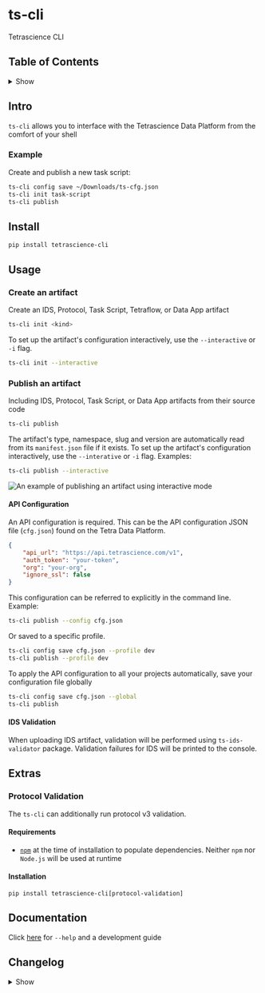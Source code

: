 # ts-cli <!-- omit in toc -->

Tetrascience CLI

## Table of Contents <!-- omit in toc -->

<details>
<summary>Show</summary>

- [Intro](#intro)
  - [Example](#example)
- [Install](#install)
- [Usage](#usage)
  - [Create an artifact](#create-an-artifact)
  - [Publish an artifact](#publish-an-artifact)
    - [API Configuration](#api-configuration)
    - [IDS Validation](#ids-validation)
- [Extras](#extras)
  - [Protocol Validation](#protocol-validation)
    - [Requirements](#requirements)
    - [Installation](#installation)
- [Documentation](#documentation)
- [Changelog](#changelog)

</details>

## Intro

`ts-cli` allows you to interface with the Tetrascience Data Platform from the comfort of your shell

### Example

Create and publish a new task script:

```bash
ts-cli config save ~/Downloads/ts-cfg.json
ts-cli init task-script
ts-cli publish
```

## Install

```
pip install tetrascience-cli
```

## Usage

### Create an artifact

Create an IDS, Protocol, Task Script, Tetraflow, or Data App artifact

```bash
ts-cli init <kind>
```

To set up the artifact's configuration interactively, use the `--interactive` or `-i` flag.

```bash
ts-cli init --interactive
```

### Publish an artifact

Including IDS, Protocol, Task Script, or Data App artifacts from their source code

```bash
ts-cli publish
```

The artifact's type, namespace, slug and version are automatically read from its `manifest.json`
file if it exists.
To set up the artifact's configuration interactively, use the `--interative` or `-i` flag. Examples:

```bash
ts-cli publish --interactive
```

![An example of publishing an artifact using interactive mode](https://tetrascience.github.io/ts-cli/figures/interactive-mode-example.gif)

#### API Configuration

An API configuration is required.
This can be the API configuration JSON file (`cfg.json`) found on the Tetra Data Platform.

```json
{
	"api_url": "https://api.tetrascience.com/v1",
	"auth_token": "your-token",
	"org": "your-org",
	"ignore_ssl": false
}
```

This configuration can be referred to explicitly in the command line.
Example:

```bash
ts-cli publish --config cfg.json
```

Or saved to a specific profile.

```bash
ts-cli config save cfg.json --profile dev
ts-cli publish --profile dev
```

To apply the API configuration to all your projects automatically,
save your configuration file globally

```bash
ts-cli config save cfg.json --global
ts-cli publish
```

#### IDS Validation

When uploading IDS artifact, validation will be performed using `ts-ids-validator` package.
Validation failures for IDS will be printed to the console.

## Extras

### Protocol Validation

The `ts-cli` can additionally run protocol v3 validation.

#### Requirements

- [`npm`](https://www.npmjs.com/) at the time of installation to populate dependencies. Neither `npm` nor `Node.js` will be used at runtime

#### Installation

```
pip install tetrascience-cli[protocol-validation]
```

## Documentation

Click [here](https://tetrascience.github.io/ts-cli/) for `--help` and a development guide

## Changelog

<details>
<summary>Show</summary>

### v1.5.1 <!-- omit in toc -->

- Fix encoding issues when publishing data apps

### v1.5.0 <!-- omit in toc -->

- Add support for publishing Streamlit Data Apps from a template

### v1.4.2 <!-- omit in toc -->

- update tetraflow template to reflect the latest syntax updates
- adjust files and dirs permissions to ensure lambda user can access all task files
- fix ts-cli init protocol for 3.5 deployments

### v1.4.1 <!-- omit in toc -->

- update to the latest protocol compiler version

### v1.4.0 <!-- omit in toc -->

- typecheck protocols during publish validation using the protocol virtual machine compiler

### v1.3.4 <!-- omit in toc -->

- exclude betas and RCs from latest version check

### v1.3.3 <!-- omit in toc -->

- update vulnerable dependencies
- update documentation

### v1.3.2 <!-- omit in toc -->

- fix output of monitored build when no args provided (build from the artifact directory)

### v1.3.1 <!-- omit in toc -->

- output {namespace, slug, version} when monitored build (via CodeBuild) completes

### v1.3.0 <!-- omit in toc -->

- Rename the `delete` command to `unpublish`
- Display the number of other artifacts that depend on artifact that is to be unpublished
  - Example: `warning: This protocol artifact is used by at least 1 pipeline`

### v1.2.0 <!-- omit in toc -->

- Allow publishing of connectors artifacts

### v1.1.0 <!-- omit in toc -->

- Adjust publish to support Codebuild build_id in response for all artifact types

### v1.0.5 <!-- omit in toc -->

- Fix incorrect messages to console when using `ts-cli init --interactive`

### v1.0.4 <!-- omit in toc -->

- Add a `delete` command
- Remove extra `<unset>` strings in task script configurations

### v1.0.3 <!-- omit in toc -->

- Rename the `nodeType` field to `category` in the tetraflow template
- Fix a crash on `ts-cli config {save,set}`
- Fix broken IDS schemas generated from non-existent manifest.json

### v1.0.2 <!-- omit in toc -->

- Adds the dry-run flag to the `publish` cli

### v1.0.1 <!-- omit in toc -->

- Fix a crash on startup

### v1.0.0 <!-- omit in toc -->

- Initial release
- Includes the `init`, `publish` and `config` commands

</details>
